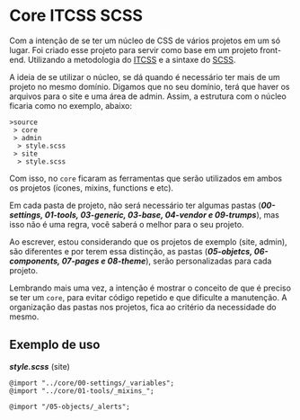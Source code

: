 # Core ITCSS SCSS

Com a intenção de se ter um núcleo de CSS de vários projetos em um só lugar. Foi criado esse projeto para servir como base em um projeto front-end. Utilizando a metodologia do [ITCSS]() e a sintaxe do [SCSS]().

A ideia de se utilizar o núcleo, se dá quando é necessário ter mais de um projeto no mesmo domínio. Digamos que no seu domínio, terá que haver os arquivos para o site e uma área de admin. Assim, a estrutura com o núcleo ficaria como no exemplo, abaixo:

```
>source
 > core
 > admin
  > style.scss 
 > site
  > style.scss 
```

Com isso, no `core` ficaram as ferramentas que serão utilizados em ambos os projetos (ícones, mixins, functions e etc). 

Em cada pasta de projeto, não será necessário ter algumas pastas (***00-settings, 01-tools, 03-generic, 03-base, 04-vendor e 09-trumps***), mas isso não é uma regra, você saberá o melhor para o seu projeto. 

Ao escrever, estou considerando que os projetos de exemplo (site, admin), são diferentes e por terem essa distinção, as pastas (***05-objetcs, 06-components, 07-pages e 08-theme***), serão personalizadas para cada projeto.

Lembrando mais uma vez, a intenção é mostrar o conceito de que é preciso se ter um `core`, para evitar código repetido e que dificulte a manutenção. A organização das pastas nos projetos, fica ao critério da necessidade do mesmo.

## Exemplo de uso

***style.scss*** (site)
```
@import "../core/00-settings/_variables";
@import "../core/01-tools/_mixins_";

@import "/05-objects/_alerts";

```
